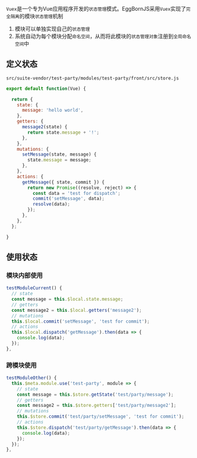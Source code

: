 `Vuex`是一个专为Vue应用程序开发的`状态管理`模式。EggBornJS采用`Vuex`实现了`完全隔离`的模块`状态管理`机制

1. 模块可以单独实现自己的`状态管理`
2. 系统自动为每个模块分配`命名空间`，从而将此模块的`状态管理对象`注册到`全局命名空间`中

## 定义状态

`src/suite-vendor/test-party/modules/test-party/front/src/store.js`

``` javascript
export default function(Vue) {

  return {
    state: {
      message: 'hello world',
    },
    getters: {
      message2(state) {
        return state.message + '!';
      },
    },
    mutations: {
      setMessage(state, message) {
        state.message = message;
      },
    },
    actions: {
      getMessage({ state, commit }) {
        return new Promise((resolve, reject) => {
          const data = 'test for dispatch';
          commit('setMessage', data);
          resolve(data);
        });
      },
    },
  };

}
```
## 使用状态

### 模块内部使用

``` javascript
testModuleCurrent() {
  // state
  const message = this.$local.state.message;
  // getters
  const message2 = this.$local.getters('message2');
  // mutations
  this.$local.commit('setMessage', 'test for commit');
  // actions
  this.$local.dispatch('getMessage').then(data => {
    console.log(data);
  });
},
```

### 跨模块使用

``` javascript
testModuleOther() {
  this.$meta.module.use('test-party', module => {
    // state
    const message = this.$store.getState('test/party/message');
    // getters
    const message2 = this.$store.getters['test/party/message2'];
    // mutations
    this.$store.commit('test/party/setMessage', 'test for commit');
    // actions
    this.$store.dispatch('test/party/getMessage').then(data => {
      console.log(data);
    });
  });
},
```
